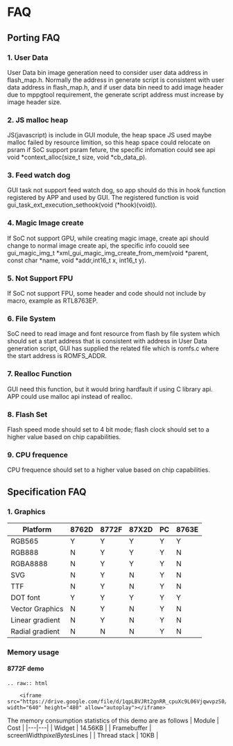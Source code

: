 # FAQ
## Porting FAQ
### 1. User Data 
User Data bin image generation need to consider user data address in flash_map.h. Normally the address in generate script is consistent with user data address in flash_map.h, 
and if user data bin need to add image header due to mppgtool requirement, the generate script address must increase by image header size.
### 2. JS malloc heap
JS(javascript) is include in GUI module, the heap space JS used maybe malloc failed by resource limition, so this heap space could relocate on psram if SoC support psram feture, the specific 
infomation could see api void *context_alloc(size_t size, void *cb_data_p).
### 3. Feed watch dog 
GUI task not support feed watch dog, so app should do this in hook function registered by APP and used by GUI. The registered function is void gui_task_ext_execution_sethook(void (*hook)(void)).
### 4. Magic Image create
If SoC not support GPU, while creating magic image, create api should change to normal image create api, the specific info couold see gui_magic_img_t *xml_gui_magic_img_create_from_mem(void *parent,  const char *name, void *addr,int16_t x, int16_t y).
### 5. Not Support FPU
If SoC not support FPU, some header and code should not include by macro, example as RTL8763EP.
### 6. File System
SoC need to read image and font resource from flash by file system which should set a start address that is consistent with address in User Data generation script, GUI has supplied the related file which is romfs.c where the start address is ROMFS_ADDR.
### 7. Realloc Function
GUI need this function, but it would bring hardfault if using C library api. APP could use malloc api instead of realloc.
### 8. Flash Set
Flash speed mode should set to 4 bit mode; flash clock should set to a higher value based on chip capabilities.
### 9. CPU frequence
CPU frequence should set to a higher value based on chip capabilities.
## Specification FAQ
### 1. Graphics 
| Platform  | 8762D  |8772F   |87X2D |PC   |8763E|
|---|---|---|---|---|---|
| RGB565  |  Y | Y  | Y  | Y  | Y  |
|  RGB888 | N  | Y  |  Y |  Y | N  | 
|  RGBA8888 |  N | Y  |  Y | Y  | N  | 
|  SVG | N  | Y   |  N |  Y  | N  | 
| TTF | N  | Y   |  N |  Y  | N  | 
| DOT font  |  Y | Y  | Y  | Y  |Y  |
|  Vector Graphics | N  | Y   |  N |  Y  |N |
|  Linear gradient | N  | Y   |  N |  Y  |N |
|  Radial gradient | N  | N   |  N |  Y  |N |

### Memory usage
#### 8772F demo

```eval_rst
.. raw:: html

    <iframe src="https://drive.google.com/file/d/1qpLBVJRt2gnRR_cpuXc9L06VjqwvpzS0/preview" width="640" height="480" allow="autoplay"></iframe>
```
The memory consumption statistics of this demo are as follows
| Module | Cost  |
|---|---|
| Widget  |  14.56KB |
| Framebuffer  |  screenWidth*pixelBytes*Lines |
| Thread stack  |  10KB |

